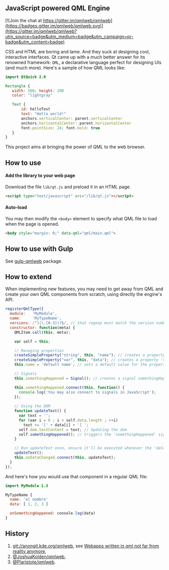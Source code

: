 ## JavaScript powered QML Engine

[![Join the chat at https://gitter.im/qmlweb/qmlweb](https://badges.gitter.im/qmlweb/qmlweb.svg)](https://gitter.im/qmlweb/qmlweb?utm_source=badge&utm_medium=badge&utm_campaign=pr-badge&utm_content=badge)

CSS and HTML are boring and lame. And they suck at designing cool, interactive interfaces. Qt came up with a much better answer for its renowned framework: `QML`, a declarative language perfect for designing UIs (and much more). Here's a sample of how QML looks like:

```QML
import QtQuick 2.0

Rectangle {
   width: 500; height: 200
   color: "lightgray"

   Text {
       id: helloText
       text: "Hello world!"
       anchors.verticalCenter: parent.verticalCenter
       anchors.horizontalCenter: parent.horizontalCenter
       font.pointSize: 24; font.bold: true
   }
}
```

This project aims at bringing the power of QML to the web browser.

## How to use
#### Add the library to your web page
Download the file `lib/qt.js` and preload it in an HTML page.

```HTML
<script type="text/javascript" src="/lib/qt.js"></script>
```

#### Auto-load
You may then modify the `<body>` element to specify what QML file to load when the page is opened.

```HTML
<body style="margin: 0;" data-qml="qml/main.qml">
````

## How to use with Gulp
See [gulp-qmlweb](https://github.com/qmlweb/gulp-qmlweb) package.

## How to extend
When implementing new features, you may need to get away from QML and create your own QML components from scratch, using directly the engine's API.

```Javascript
registerQmlType({
  module:   'MyModule',
  name:     'MyTypeName',
  versions: /^1(\.[0-3])?$/, // that regexp must match the version number for the import to work
  constructor: function(meta) {
    QMLItem.call(this, meta);

    var self = this;

    // Managing properties
    createSimpleProperty("string", this, "name"); // creates a property 'name' of type string
    createSimpleProperty("var", this, "data"); // creates a property 'data' of undefined type
    this.name = 'default name'; // sets a default value for the property 'name'

    // Signals
    this.somethingHappened = Signal(); // creates a signal somethingHappened

    this.somethingHappened.connect(this, function() {
      console.log('You may also connect to signals in JavaScript');
    });
  
    // Using the DOM
    function updateText() {
      var text = '';
      for (var i = 0 ; i < self.data.length ; ++i)
        text += '[' + data[i] + '] ';
      self.dom.textContent = text; // Updating the dom
      self.somethingHappened(); // triggers the 'somethingHappened' signal.
    }

    // Run updateText once, ensure it'll be executed whenever the 'data' property changes.
    updateText();
    this.onDataChanged.connect(this, updateText);
  }
});
```

And here's how you would use that component in a regular QML file:
```QML
import MyModule 1.3

MyTypeName {
  name: 'el nombre'
  data: [ 1, 2, 3 ]

  onSomethingHappened: console.log(data)
}
```

## History

 1. [git://anongit.kde.org/qmlweb](https://quickgit.kde.org/?p=qmlweb.git), see [Webapps written in qml not far from reality anymore](http://akreuzkamp.de/2013/07/10/webapps-written-in-qml-not-far-from-reality-anymore),
 2. [@JoshuaKolden/qmlweb](https://github.com/JoshuaKolden/qmlweb),
 3. [@Plaristote/qmlweb](https://github.com/Plaristote/qmlweb).

